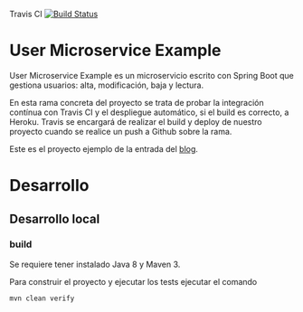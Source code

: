 Travis CI [![Build Status](https://travis-ci.org/ismaelcabanas/docker-microservice-example.svg?branch=feature_deploy_heroku)](https://travis-ci.org/ismaelcabanas/docker-microservice-example)

# User Microservice Example

User Microservice Example es un microservicio escrito con Spring Boot que gestiona usuarios: alta, modificación, baja y lectura.

En esta rama concreta del proyecto se trata de probar la integración contínua 
con Travis CI y el despliegue automático, si el build es correcto, a Heroku. Travis se encargará de realizar el build y deploy de nuestro proyecto
cuando se realice un push a Github sobre la rama.

Este es el proyecto ejemplo de la entrada del [blog](https://pajarokillo.wordpress.com/2017/02/07/desplegar-una-aplicacion-spring-boot-en-heroku/). 

# Desarrollo

## Desarrollo local

### build

Se requiere tener instalado Java 8 y Maven 3.

Para construir el proyecto y ejecutar los tests ejecutar el comando

    mvn clean verify

